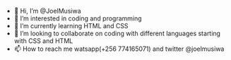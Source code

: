 - 👋 Hi, I’m @JoelMusiwa
- 👀 I’m interested in coding and programming 
- 🌱 I’m currently learning HTML and CSS
- 💞️ I’m looking to collaborate on coding with different languages starting with CSS and HTML
- 📫 How to reach me watsapp(+256 774165071) and twitter @joelmusiwa

<!---
JoelMusiwa/JoelMusiwa is a ✨ special ✨ repository because its `README.md` (this file) appears on your GitHub profile.
You can click the Preview link to take a look at your changes.
--->
